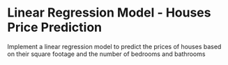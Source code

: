 # Linear Regression Model - Houses Price Prediction

 Implement a linear regression model to predict the prices of houses based on their square footage and the number of bedrooms and bathrooms
